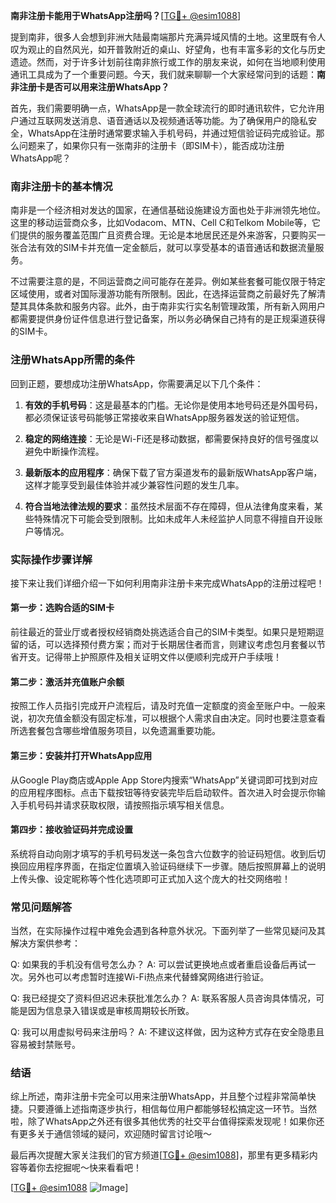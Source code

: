 **南非注册卡能用于WhatsApp注册吗？**[[TG💪+ @esim1088](https://t.me/s/esim1088)]

提到南非，很多人会想到非洲大陆最南端那片充满异域风情的土地。这里既有令人叹为观止的自然风光，如开普敦附近的桌山、好望角，也有丰富多彩的文化与历史遗迹。然而，对于许多计划前往南非旅行或工作的朋友来说，如何在当地顺利使用通讯工具成为了一个重要问题。今天，我们就来聊聊一个大家经常问到的话题：**南非注册卡是否可以用来注册WhatsApp？**

首先，我们需要明确一点，WhatsApp是一款全球流行的即时通讯软件，它允许用户通过互联网发送消息、语音通话以及视频通话等功能。为了确保用户的隐私安全，WhatsApp在注册时通常要求输入手机号码，并通过短信验证码完成验证。那么问题来了，如果你只有一张南非的注册卡（即SIM卡），能否成功注册WhatsApp呢？

### 南非注册卡的基本情况

南非是一个经济相对发达的国家，在通信基础设施建设方面也处于非洲领先地位。这里的移动运营商众多，比如Vodacom、MTN、Cell C和Telkom Mobile等，它们提供的服务覆盖范围广且资费合理。无论是本地居民还是外来游客，只要购买一张合法有效的SIM卡并充值一定金额后，就可以享受基本的语音通话和数据流量服务。

不过需要注意的是，不同运营商之间可能存在差异。例如某些套餐可能仅限于特定区域使用，或者对国际漫游功能有所限制。因此，在选择运营商之前最好先了解清楚其具体条款和服务内容。此外，由于南非实行实名制管理政策，所有新入网用户都需要提供身份证件信息进行登记备案，所以务必确保自己持有的是正规渠道获得的SIM卡。

### 注册WhatsApp所需的条件

回到正题，要想成功注册WhatsApp，你需要满足以下几个条件：

1. **有效的手机号码**：这是最基本的门槛。无论你是使用本地号码还是外国号码，都必须保证该号码能够正常接收来自WhatsApp服务器发送的验证短信。
   
2. **稳定的网络连接**：无论是Wi-Fi还是移动数据，都需要保持良好的信号强度以避免中断操作流程。

3. **最新版本的应用程序**：确保下载了官方渠道发布的最新版WhatsApp客户端，这样才能享受到最佳体验并减少兼容性问题的发生几率。

4. **符合当地法律法规的要求**：虽然技术层面不存在障碍，但从法律角度来看，某些特殊情况下可能会受到限制。比如未成年人未经监护人同意不得擅自开设账户等情况。

### 实际操作步骤详解

接下来让我们详细介绍一下如何利用南非注册卡来完成WhatsApp的注册过程吧！

#### 第一步：选购合适的SIM卡
前往最近的营业厅或者授权经销商处挑选适合自己的SIM卡类型。如果只是短期逗留的话，可以选择预付费方案；而对于长期居住者而言，则建议考虑包月套餐以节省开支。记得带上护照原件及相关证明文件以便顺利完成开户手续哦！

#### 第二步：激活并充值账户余额
按照工作人员指引完成开户流程后，请及时充值一定额度的资金至账户中。一般来说，初次充值金额没有固定标准，可以根据个人需求自由决定。同时也要注意查看所选套餐包含哪些增值服务项目，以免遗漏重要功能。

#### 第三步：安装并打开WhatsApp应用
从Google Play商店或Apple App Store内搜索“WhatsApp”关键词即可找到对应的应用程序图标。点击下载按钮等待安装完毕后启动软件。首次进入时会提示你输入手机号码并请求获取权限，请按照指示填写相关信息。

#### 第四步：接收验证码并完成设置
系统将自动向刚才填写的手机号码发送一条包含六位数字的验证码短信。收到后切换回应用程序界面，在指定位置填入验证码继续下一步骤。随后按照屏幕上的说明上传头像、设定昵称等个性化选项即可正式加入这个庞大的社交网络啦！

### 常见问题解答

当然，在实际操作过程中难免会遇到各种意外状况。下面列举了一些常见疑问及其解决方案供参考：

Q: 如果我的手机没有信号怎么办？
A: 可以尝试更换地点或者重启设备后再试一次。另外也可以考虑暂时连接Wi-Fi热点来代替蜂窝网络进行验证。

Q: 我已经提交了资料但迟迟未获批准怎么办？
A: 联系客服人员咨询具体情况，可能是因为信息录入错误或是审核周期较长所致。

Q: 我可以用虚拟号码来注册吗？
A: 不建议这样做，因为这种方式存在安全隐患且容易被封禁账号。

### 结语

综上所述，南非注册卡完全可以用来注册WhatsApp，并且整个过程非常简单快捷。只要遵循上述指南逐步执行，相信每位用户都能够轻松搞定这一环节。当然啦，除了WhatsApp之外还有很多其他优秀的社交平台值得探索发现呢！如果你还有更多关于通信领域的疑问，欢迎随时留言讨论哦～

最后再次提醒大家关注我们的官方频道[[TG💪+ @esim1088](https://t.me/s/esim1088)]，那里有更多精彩内容等着你去挖掘呢～快来看看吧！

[[TG💪+ @esim1088](https://t.me/s/esim1088) ![Image](https://i.postimg.cc/4NQfJmqS/Snipaste-2025-05-13-00-14-12.png)]